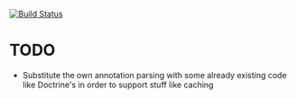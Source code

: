 
[![Build Status](https://travis-ci.org/25th-floor/serializing.png?branch=master)](https://travis-ci.org/25th-floor/serializing)

# TODO

- Substitute the own annotation parsing with some already existing code like Doctrine's in order to support stuff like caching
